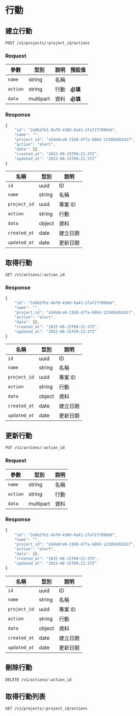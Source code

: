 # 行動

## 建立行動

```
POST /v1/projects/:project_id/actions
```

### Request

參數 | 型別 | 說明 | 預設值
--- | --- | --- | ---
`name` | string | 名稱 |
`action` | string | 行動 | **必填**
`data` | multipart | 資料 | **必填**

### Response

``` js
{
    "id": "2a9b2fb1-0a70-430d-8a41-2fa727789bbd",
    "name": "",
    "project_id": "a5de8ca0-21b8-477a-b8bd-123dbbdb2d17",
    "action": "alert",
    "data": {},
    "created_at": "2015-08-15T09:21:37Z",
    "updated_at": "2015-08-15T09:21:37Z"
}
```

名稱 | 型別 | 說明
--- | --- | ---
`id` | uuid | ID
`name` | string | 名稱
`project_id` | uuid | 專案 ID
`action` | string | 行動
`data` | object | 資料
`created_at` | date | 建立日期
`updated_at` | date | 更新日期

## 取得行動

```
GET /v1/actions/:action_id
```

### Response

``` js
{
    "id": "2a9b2fb1-0a70-430d-8a41-2fa727789bbd",
    "name": "",
    "project_id": "a5de8ca0-21b8-477a-b8bd-123dbbdb2d17",
    "action": "alert",
    "data": {},
    "created_at": "2015-08-15T09:21:37Z",
    "updated_at": "2015-08-15T09:21:37Z"
}
```

名稱 | 型別 | 說明
--- | --- | ---
`id` | uuid | ID
`name` | string | 名稱
`project_id` | uuid | 專案 ID
`action` | string | 行動
`data` | object | 資料
`created_at` | date | 建立日期
`updated_at` | date | 更新日期

## 更新行動

```
PUT /v1/actions/:action_id
```

### Request

參數 | 型別 | 說明
--- | --- | ---
`name` | string | 名稱
`action` | string | 行動
`data` | multipart | 資料

### Response

``` js
{
    "id": "2a9b2fb1-0a70-430d-8a41-2fa727789bbd",
    "name": "",
    "project_id": "a5de8ca0-21b8-477a-b8bd-123dbbdb2d17",
    "action": "alert",
    "data": {},
    "created_at": "2015-08-15T09:21:37Z",
    "updated_at": "2015-08-15T09:21:37Z"
}
```

名稱 | 型別 | 說明
--- | --- | ---
`id` | uuid | ID
`name` | string | 名稱
`project_id` | uuid | 專案 ID
`action` | string | 行動
`data` | object | 資料
`created_at` | date | 建立日期
`updated_at` | date | 更新日期

## 刪除行動

```
DELETE /v1/actions/:action_id
```

## 取得行動列表

```
GET /v1/projects/:project_id/actions
```